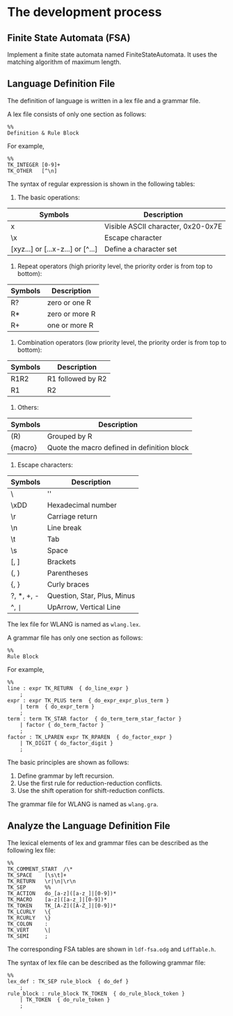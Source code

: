 ﻿<!--
#
# Copyright (c) 2015, Xin YUAN, courses of Zhejiang University
# All rights reserved.
#
# This program is free software; you can redistribute it and/or
# modify it under the terms of the 2-Clause BSD License.
#
# Author contact information:
#   yxxinyuan@zju.edu.cn
#
-->

# The development process

## Finite State Automata (FSA)

Implement a finite state automata named FiniteStateAutomata.
It uses the matching algorithm of maximum length.

## Language Definition File

The definition of language is written in a lex file and a grammar file.

A lex file consists of only one section as follows:

```
%%
Definition & Rule Block
```

For example,

```
%%
TK_INTEGER [0-9]+
TK_OTHER   [^\n]
```

The syntax of regular expression is shown in the following tables:

1. The basic operations:

| Symbols | Description |
|-----|-----|
| x | Visible ASCII character, 0x20-0x7E |
| \x | Escape character |
| [xyz...] or [...x-z...] or [^...] | Define a character set |

1. Repeat operators (high priority level, the priority order is from top to bottom):

| Symbols | Description |
|-----|-----|
| R? | zero or one R |
| R* | zero or more R |
| R+ | one or more R |

1. Combination operators (low priority level, the priority order is from top to bottom):

| Symbols | Description |
|-----|-----|
| R1R2 |  R1 followed by R2 |
| R1|R2 | R1 or R2 |

1. Others:

| Symbols | Description |
|-----|-----|
| (R) | Grouped by R |
| {macro} | Quote the macro defined in definition block |

1. Escape characters:

| Symbols | Description |
|-----|-----|
| \\ | '\' |
| \xDD | Hexadecimal number |
| \r | Carriage return |
| \n | Line break |
| \t | Tab |
| \s | Space |
| \[, \] | Brackets |
| \(, \) | Parentheses |
| \{, \} | Curly braces |
| \?, \*, \+, \- | Question, Star, Plus, Minus |
| \^, `\|` | UpArrow, Vertical Line |

The lex file for WLANG is named as `wlang.lex`.

A grammar file has only one section as follows:

```
%%
Rule Block
```

For example,

```
%%
line : expr TK_RETURN  { do_line_expr }
	;
expr : expr TK_PLUS term  { do_expr_expr_plus_term }
	| term  { do_expr_term }
	;
term : term TK_STAR factor  { do_term_term_star_factor }
	| factor { do_term_factor }
	;
factor : TK_LPAREN expr TK_RPAREN  { do_factor_expr }
	| TK_DIGIT { do_factor_digit }
	;
```

The basic principles are shown as follows:

1. Define grammar by left recursion.
1. Use the first rule for reduction-reduction conflicts.
1. Use the shift operation for shift-reduction conflicts.

The grammar file for WLANG is named as `wlang.gra`.

## Analyze the Language Definition File

The lexical elements of lex and grammar files can be described as the following lex file:

```
%%
TK_COMMENT_START  /\*
TK_SPACE    [\s\t]+
TK_RETURN   \r|\n|\r\n
TK_SEP      %%
TK_ACTION   do_[a-z]([a-z_]|[0-9])*
TK_MACRO    [a-z]([a-z_]|[0-9])*
TK_TOKEN    TK_[A-Z]([A-Z_]|[0-9])*
TK_LCURLY   \{
TK_RCURLY   \}
TK_COLON    :
TK_VERT     \|
TK_SEMI     ;
```

The corresponding FSA tables are shown in `ldf-fsa.odg` and `LdfTable.h`.

The syntax of lex file can be described as the following grammar file:

```
%%
lex_def : TK_SEP rule_block  { do_def }
	;
rule_block : rule_block TK_TOKEN  { do_rule_block_token }
	| TK_TOKEN  { do_rule_token }
	;
```
